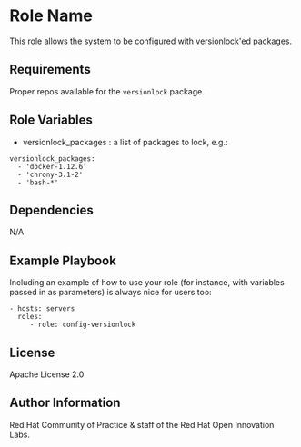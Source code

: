 Role Name
=========

This role allows the system to be configured with versionlock'ed packages.

Requirements
------------

Proper repos available for the `versionlock` package.

Role Variables
--------------

- versionlock_packages : a list of packages to lock, e.g.:

```
versionlock_packages:
  - 'docker-1.12.6'
  - 'chrony-3.1-2'
  - 'bash-*'

```

Dependencies
------------

N/A

Example Playbook
----------------

Including an example of how to use your role (for instance, with variables passed in as parameters) is always nice for users too:

    - hosts: servers
      roles:
         - role: config-versionlock

License
-------

Apache License 2.0


Author Information
------------------

Red Hat Community of Practice & staff of the Red Hat Open Innovation Labs.
